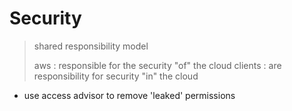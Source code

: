 # Security

> shared responsibility model
>
> aws : responsible for the security "of" the cloud
> clients : are responsibility for security "in" the cloud

- use access advisor to remove 'leaked' permissions

##